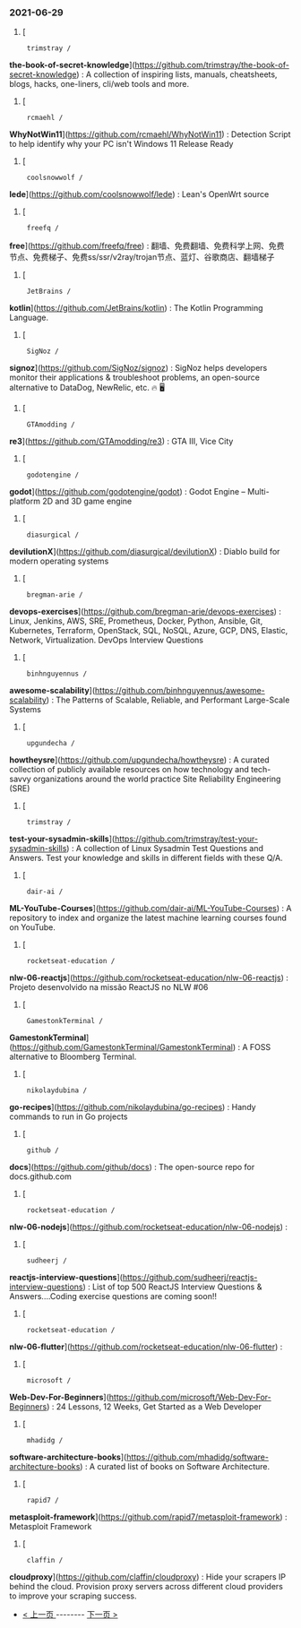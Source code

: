 ### 2021-06-29 
1. [
    

        trimstray /
**the-book-of-secret-knowledge**](https://github.com/trimstray/the-book-of-secret-knowledge) : A collection of inspiring lists, manuals, cheatsheets, blogs, hacks, one-liners, cli/web tools and more.
1. [
    

        rcmaehl /
**WhyNotWin11**](https://github.com/rcmaehl/WhyNotWin11) : Detection Script to help identify why your PC isn't Windows 11 Release Ready
1. [
    

        coolsnowwolf /
**lede**](https://github.com/coolsnowwolf/lede) : Lean's OpenWrt source
1. [
    

        freefq /
**free**](https://github.com/freefq/free) : 翻墙、免费翻墙、免费科学上网、免费节点、免费梯子、免费ss/ssr/v2ray/trojan节点、蓝灯、谷歌商店、翻墙梯子
1. [
    

        JetBrains /
**kotlin**](https://github.com/JetBrains/kotlin) : The Kotlin Programming Language.
1. [
    

        SigNoz /
**signoz**](https://github.com/SigNoz/signoz) : SigNoz helps developers monitor their applications & troubleshoot problems, an open-source alternative to DataDog, NewRelic, etc. 🔥 🖥
1. [
    

        GTAmodding /
**re3**](https://github.com/GTAmodding/re3) : GTA III, Vice City
1. [
    

        godotengine /
**godot**](https://github.com/godotengine/godot) : Godot Engine – Multi-platform 2D and 3D game engine
1. [
    

        diasurgical /
**devilutionX**](https://github.com/diasurgical/devilutionX) : Diablo build for modern operating systems
1. [
    

        bregman-arie /
**devops-exercises**](https://github.com/bregman-arie/devops-exercises) : Linux, Jenkins, AWS, SRE, Prometheus, Docker, Python, Ansible, Git, Kubernetes, Terraform, OpenStack, SQL, NoSQL, Azure, GCP, DNS, Elastic, Network, Virtualization. DevOps Interview Questions
1. [
    

        binhnguyennus /
**awesome-scalability**](https://github.com/binhnguyennus/awesome-scalability) : The Patterns of Scalable, Reliable, and Performant Large-Scale Systems
1. [
    

        upgundecha /
**howtheysre**](https://github.com/upgundecha/howtheysre) : A curated collection of publicly available resources on how technology and tech-savvy organizations around the world practice Site Reliability Engineering (SRE)
1. [
    

        trimstray /
**test-your-sysadmin-skills**](https://github.com/trimstray/test-your-sysadmin-skills) : A collection of Linux Sysadmin Test Questions and Answers. Test your knowledge and skills in different fields with these Q/A.
1. [
    

        dair-ai /
**ML-YouTube-Courses**](https://github.com/dair-ai/ML-YouTube-Courses) : A repository to index and organize the latest machine learning courses found on YouTube.
1. [
    

        rocketseat-education /
**nlw-06-reactjs**](https://github.com/rocketseat-education/nlw-06-reactjs) : Projeto desenvolvido na missão ReactJS no NLW #06
1. [
    

        GamestonkTerminal /
**GamestonkTerminal**](https://github.com/GamestonkTerminal/GamestonkTerminal) : A FOSS alternative to Bloomberg Terminal.
1. [
    

        nikolaydubina /
**go-recipes**](https://github.com/nikolaydubina/go-recipes) : Handy commands to run in Go projects
1. [
    

        github /
**docs**](https://github.com/github/docs) : The open-source repo for docs.github.com
1. [
    

        rocketseat-education /
**nlw-06-nodejs**](https://github.com/rocketseat-education/nlw-06-nodejs) : 
1. [
    

        sudheerj /
**reactjs-interview-questions**](https://github.com/sudheerj/reactjs-interview-questions) : List of top 500 ReactJS Interview Questions & Answers....Coding exercise questions are coming soon!!
1. [
    

        rocketseat-education /
**nlw-06-flutter**](https://github.com/rocketseat-education/nlw-06-flutter) : 
1. [
    

        microsoft /
**Web-Dev-For-Beginners**](https://github.com/microsoft/Web-Dev-For-Beginners) : 24 Lessons, 12 Weeks, Get Started as a Web Developer
1. [
    

        mhadidg /
**software-architecture-books**](https://github.com/mhadidg/software-architecture-books) : A curated list of books on Software Architecture.
1. [
    

        rapid7 /
**metasploit-framework**](https://github.com/rapid7/metasploit-framework) : Metasploit Framework
1. [
    

        claffin /
**cloudproxy**](https://github.com/claffin/cloudproxy) : Hide your scrapers IP behind the cloud. Provision proxy servers across different cloud providers to improve your scraping success. 

- [ < 上一页 ](https://github.com/able8/github-trending-daily-record/blob/master/2021-06-28.md) -------- [ 下一页 > ](https://github.com/able8/github-trending-daily-record/blob/master/2021-06-30.md)